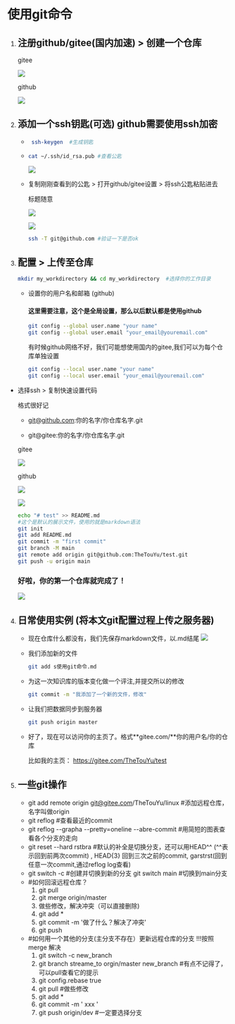 # 使用git命令

1. ## 注册github/gitee(国内加速) > 创建一个仓库
   
   gitee
   
   ![](assets/"image_test"/2022-09-08-11-31-21-image.png)
   
   github
   
   ![](assets/"image_test"/2022-09-08-11-13-29-image.png)

2. ## 添加一个ssh钥匙(可选)   github需要使用ssh加密
   
   - ```bash
      ssh-keygen  #生成钥匙
     ```
   
   - ```bash
     cat ~/.ssh/id_rsa.pub #查看公匙
     ```
     
     ![](assets/"image_test"/2022-09-08-11-00-55-image.png)
   
   - 复制刚刚查看到的公匙 > 打开github/gitee设置 > 将ssh公匙粘贴进去
     
     标题随意
     
     ![](assets/"image_test"/2022-09-08-11-25-11-image.png)
     
     ![](assets/"image_test"/2022-09-08-11-24-25-image.png)
     
     ```bash
     ssh -T git@github.com #验证一下是否ok
     ```

3. ## 配置 > 上传至仓库
   
   ```bash
   mkdir my_workdirectory && cd my_workdirectory  #选择你的工作目录
   ```
   
   - 设置你的用户名和邮箱 (github)
     
     #### 这里需要注意，这个是全局设置，那么以后默认都是使用github
     
     ```bash
     git config --global user.name "your name"
     git config --global user.email "your_email@youremail.com"
     ```
     
     有时候github网络不好，我们可能想使用国内的gitee,我们可以为每个仓库单独设置
     
     ```bash
     git config --local user.name "your name"
     git config --local user.email "your_email@youremail.com"
     ```
- 选择ssh > 复制快速设置代码  
  
  格式很好记  
  
  - git@github.com:你的名字/你仓库名字.git
  
  - git@gitee:你的名字/你仓库名字.git
  
  gitee
  
  ![](assets/"image_test"/2022-09-08-11-36-10-image.png)
  
  github
  
  ![](assets/"image_test"/2022-09-08-11-14-47-image.png)
  
     ![](assets/"image_test"/2022-09-08-11-18-58-image.png)
  
  ```bash
  echo "# test" >> README.md  
  #这个是默认的展示文件，使用的就是markdown语法
  git init   
  git add README.md
  git commit -m "first commit"
  git branch -M main
  git remote add origin git@github.com:TheTouYu/test.git
  git push -u origin main
  ```
  
  ### 好啦，你的第一个仓库就完成了！
  
     ![](assets/"image_test"/2022-09-08-11-20-37-image.png)
4. ## 日常使用实例  (将本文git配置过程上传之服务器)
   
   - 现在仓库什么都没有，我们先保存markdown文件，以.md结尾 
     ![](assets/"image_test"/2022-09-08-12-25-06-image.png)
   
   - 我们添加新的文件 
     
     ```bash
     git add s使用git命令.md  
     ```
   
   - 为这一次知识库的版本变化做一个评注,并提交所以的修改
     
     ```bash
     git commit -m "我添加了一个新的文件，修改"
     ```
   
   - 让我们把数据同步到服务器
     
     ```bash
     git push origin master
     ```
   
   - 好了，现在可以访问你的主页了。格式**gitee.com/**你的用户名/你的仓库
     
     比如我的主页： <https://gitee.com/TheTouYu/test>
     
5. ## 一些git操作
   - git add remote origin git@gitee.com/TheTouYu/linux #添加远程仓库，名字叫做origin
   - git reflog #查看最近的commit
   - git reflog --grapha --pretty=oneline --abre-commit #用简短的图表查看各个分支的走向
   - git reset --hard rstbra #默认的补全是切换分支，还可以用HEAD^^ (^^表示回到前两次commit)
     , HEAD{3} 回到三次之前的commit,   garstrst(回到任意一次commit,通过reflog log查看)
   - git switch -c #创建并切换到新的分支  git switch main #切换到main分支
   - #如何回滚远程仓库？
     1. git pull 
     2. git merge origin/master
     3. 做些修改，解决冲突（可以直接删除)
     4. git add *
     5. git commit -m '做了什么？解决了冲突'
     5. git push
   - #如何用一个其他的分支(主分支不存在）更新远程仓库的分支 !!!按照merge 解决
     1. git switch -c new_branch
     2. git branch streame_to orgin/master new_branch #有点不记得了，可以pull查看它的提示
     2. git config.rebase true
     3. git pull #做些修改
     4. git add *
     5. git commit -m ' xxx '
     6. git push origin/dev #一定要选择分支

     
     

          
